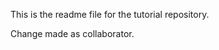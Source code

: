 This is the readme file for the tutorial repository.
<!--Change added in dazzling_feature branch.-->
<html>
	<head>
		<title>
			Main Page
		</title>
	</head>
	<body>
		<p>Change made as collaborator.</p>
	</body>
</html>